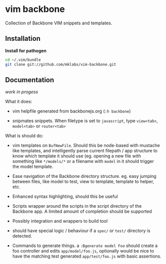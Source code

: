 
# vim backbone

Collection of Backbone VIM snippets and templates.

## Installation

**Install for pathogen**

```sh
cd ~/.vim/bundle
git clone git://github.com/mklabs/vim-backbone.git
```

## Documentation

*work in progess*

What it does:

* vim helpfile generated from backbonejs.org (`:h backbone`)

* snipmates snippets. When filetype is set to `javascript`, type
  `view<tab>`, `model<tab>` or `router<tab>`

What is should do:

* vim templates on `BufNewFile`. Should this be node-based with mustache
  like templates, and intelligently parse current filepath / app
  structure to know which template it should use (eg. opening a new file
  with something like `*/models/*` or a filename with `model` in it
  should trigger the model template.

* Ease navigation of the Backbone directory structure. eg. easy jumping
  between files, like model to test, view to template, template to
  helper, etc.

* Enhanced syntax highlighting, should this be useful

* Scripts wrapper around the scripts in the script directory of the
  Backbone app. A limited amount of completion should be supported

* Possibly integration and wrappers to build tool

* should have special logic / behaviour if a `spec/` or `test/`
  directory is detected.

* Commands to generate things. a `:Bgenerate model Foo` should create a
  foo controller and edits `app/model/foo.js`, optionally would be nice
  to have the matching test generated `app/test/foo.js` with basic
  assertions.
